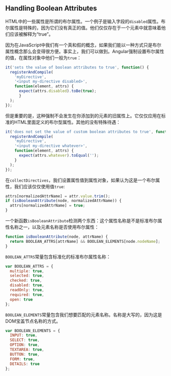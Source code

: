 ## Handling Boolean Attributes
HTML中的一些属性是所谓的布尔属性。一个例子是输入字段的`disabled`属性。布尔属性是特殊的，因为它们没有真正的值。他们仅仅存在于一个元素中就意味着他们应该被解释为“true”。

因为在JavaScript中我们有一个真和假的概念，如果我们能以一种方式只是布尔属性概念那么会变得很方便。事实上，我们可以做到。Angular强制设置布尔属性的值，在属性对象中他们一般为`true`：
```js
it('sets the value of boolean attributes to true', function() {
  registerAndCompile(
    'myDirective',
    '<input my-directive disabled>',
    function(element, attrs) {
      expect(attrs.disabled).toBe(true);
      } 
  );
});
```
但是重要的是，这种强制不会发生在你添加到的元素的旧属性上。它仅仅应用在标准的HTML里面定义的布尔型属性。其他的没有特殊待遇：
```js
it('does not set the value of custom boolean attributes to true', function() {
  registerAndCompile(
    'myDirective',
    '<input my-directive whatever>',
    function(element, attrs) {
      expect(attrs.whatever).toEqual('');
    }
  ); 
});
```
在`collectDirectives`，我们设置属性值到属性对象，如果认为这是一个布尔属性，我们应该仅仅使用值`true`:
```js
attrs[normalizedAttrName] = attr.value.trim();
if (isBooleanAttribute(node, normalizedAttrName)) {
  attrs[normalizedAttrName] = true;
}
```
一个新函数`isBooleanAttribute`检测两个东西：这个属性名称是不是标准布尔属性名称之一，以及元素名称是否使用布尔属性：
```js
function isBooleanAttribute(node, attrName) {
  return BOOLEAN_ATTRS[attrName] && BOOLEAN_ELEMENTS[node.nodeName];
}
```
`BOOLEAN_ATTRS`常量包含标准化的标准布尔属性名称：
```js
var BOOLEAN_ATTRS = {
  multiple: true,
  selected: true,
  checked: true,
  disabled: true,
  readOnly: true,
  required: true,
  open: true 
};
```
`BOOLEAN_ELEMENTS`常量包含我们想要匹配的元素名称。名称是大写的，因为这是DOM宝盖节点名称的方式。
```js
var BOOLEAN_ELEMENTS = {
  INPUT: true,
  SELECT: true,
  OPTION: true,
  TEXTAREA: true,
  BUTTON: true,
  FORM: true,
  DETAILS: true
};
```
